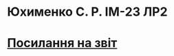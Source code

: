 # Юхименко С. Р. ІМ-23 ЛР2<br>
# [Посилання на звіт](https://docs.google.com/document/d/14vs0-K_caH_LN-SGvHw79u2qf9VX2r31/edit?usp=sharing&ouid=118252204716230238658&rtpof=true&sd=true)
